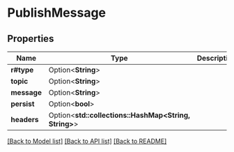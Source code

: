 # PublishMessage

## Properties

Name | Type | Description | Notes
------------ | ------------- | ------------- | -------------
**r#type** | Option<**String**> |  | [optional]
**topic** | Option<**String**> |  | [optional]
**message** | Option<**String**> |  | [optional]
**persist** | Option<**bool**> |  | [optional]
**headers** | Option<**std::collections::HashMap<String, String>**> |  | [optional]

[[Back to Model list]](../README.md#documentation-for-models) [[Back to API list]](../README.md#documentation-for-api-endpoints) [[Back to README]](../README.md)


